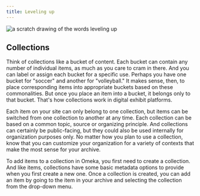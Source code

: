 ```yaml
---
title: Leveling up
---
```


<img src="/course-in-a-box/img/leveling_up.png" alt="a scratch drawing of the words leveling up" class="img-fluid">

## Collections

Think of collections like a bucket of content. Each bucket can contain any number of individual items, as much as you care to cram in there. And you can label or assign each bucket for a specific use. Perhaps you have one bucket for "soccer" and another for "volleyball." It makes sense, then, to place corresponding items into appropriate buckets based on these commonalities. But once you place an item into a bucket, it belongs only to that bucket. That's how collections work in digital exhibit platforms.

Each item on your site can only belong to one collection, but items can be switched from one collection to another at any time. Each collection can be based on a common topic, source or organizing principle. And collections can certainly be public-facing, but they could also be used internally for organization purposes only. No matter how you plan to use a collection, know that you can customize your organization for a variety of contexts that make the most sense for your archive.

To add items to a collection in Omeka, you first need to create a collection. And like items, collections have some basic metadata options to provide when you first create a new one. Once a collection is created, you can add an item by going to the item in your archive and selecting the collection from the drop-down menu.
